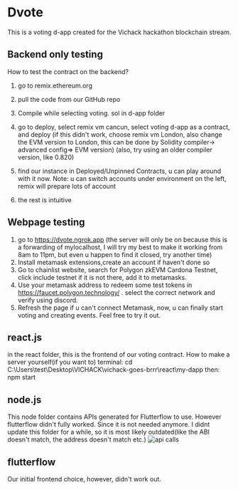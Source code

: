 # Dvote
This is a voting d-app created for the Vichack hackathon blockchain stream.
## Backend only testing
How to test the contract on the backend?

1. go to remix.ethereum.org
2. pull the code from our GitHub repo
3. Compile while selecting voting. sol in d-app folder
4. go to deploy, select remix vm cancun, select voting d-app as a contract, and deploy
(if this didn't work, choose remix vm London, also change the EVM version to London, this can be done by Solidity compiler-> advanced config=> EVM version)
(also, try using an older compiler version, like 0.820)

5. find our instance in Deployed/Unpinned Contracts, u can play around with it now.
Note: u can switch accounts under environment on the left, remix will prepare lots of account
6. the rest is intuitive

## Webpage testing

1. go to   https://dvote.ngrok.app      (the server will only be on because this is a forwarding of mylocalhost, I will try my best to make it working from 8am to 11pm, but even u happen to find it closed, try another time)
2. Install metamask extensions,create an account if haven't done so
3. Go to chainlist website, search for Polygon zkEVM Cardona Testnet, click include testnet if it is not there, add it to metamasks.
4. Use your metamask address to redeem some test tokens in https://faucet.polygon.technology/ . select the correct network and verify using discord.
5. Refresh the page if u can't connect Metamask, now, u can finally start voting and creating events. Feel free to try it out.

## react.js
in the react folder, this is the frontend of our voting contract.
How to make a server yourself(if you want to)
terminal:
cd C:\Users\test\Desktop\VICHACK\vichack-goes-brrr\react\my-dapp
then: npm start

## node.js
This node folder contains APIs generated for Flutterflow to use. However flutterflow didn't fully worked.
Since it is not needed anymore. I didnt update this folder for a while, so it is most likely outdated(like the ABI doesn't match, the address doesn't match etc.)
![api calls](https://github.com/user-attachments/assets/ef5bc2ba-a626-4c48-a977-8e4af4a81154)

## flutterflow
Our initial frontend choice, however, didn't work out.
